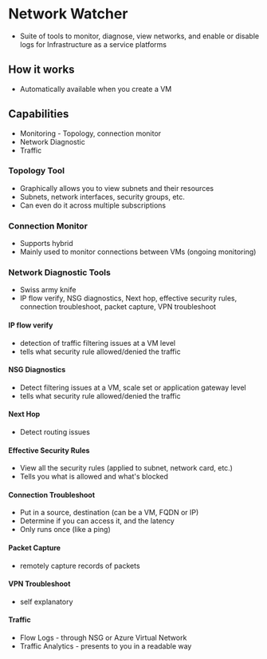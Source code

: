 # Network Watcher
- Suite of tools to monitor, diagnose, view networks, and enable or disable logs for Infrastructure as a service platforms

## How it works
- Automatically available when you create a VM

## Capabilities
- Monitoring - Topology, connection monitor
- Network Diagnostic
- Traffic

### Topology Tool
- Graphically allows you to view subnets and their resources
- Subnets, network interfaces, security groups, etc.
- Can even do it across multiple subscriptions

### Connection Monitor
- Supports hybrid
- Mainly used to monitor connections between VMs (ongoing monitoring)

### Network Diagnostic Tools
- Swiss army knife
- IP flow verify, NSG diagnostics, Next hop, effective security rules, connection troubleshoot, packet capture, VPN troubleshoot

#### IP flow verify
- detection of traffic filtering issues at a VM level
- tells what security rule allowed/denied the traffic

#### NSG Diagnostics
- Detect filtering issues at a VM, scale set or application gateway level
- tells what security rule allowed/denied the traffic

#### Next Hop
- Detect routing issues

#### Effective Security Rules
- View all the security rules (applied to subnet, network card, etc.)
- Tells you what is allowed and what's blocked

#### Connection Troubleshoot
- Put in a source, destination (can be a VM, FQDN or IP)
- Determine if you can access it, and the latency
- Only runs once (like a ping)

#### Packet Capture
- remotely capture records of packets

#### VPN Troubleshoot
- self explanatory

#### Traffic
- Flow Logs - through NSG or Azure Virtual Network
- Traffic Analytics - presents to you in a readable way
